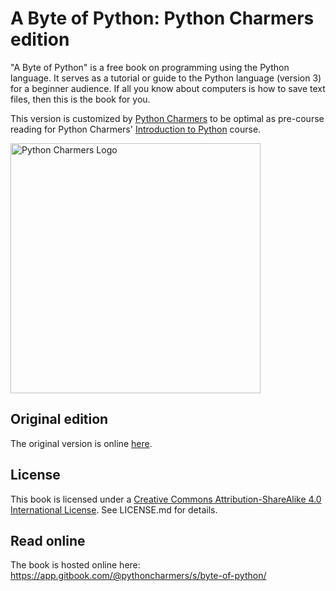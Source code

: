 # A Byte of Python: Python Charmers edition

"A Byte of Python" is a free book on programming using the Python
language. It serves as a tutorial or guide to the Python language
(version 3) for a beginner audience. If all you know about computers is
how to save text files, then this is the book for you.

This version is customized by [Python Charmers](https://pythoncharmers.com) to be optimal as pre-course reading for Python Charmers' [Introduction to Python](https://pythoncharmers.com/training/introduction-to-python/) course.

<img src="notebooks/img/python_charmers_logo.png" width="400" alt="Python Charmers Logo">

## Original edition

The original version is online [here](https://python.swaroopch.com).

## License

This book is licensed under a [Creative Commons Attribution-ShareAlike 4.0 International License](http://creativecommons.org/licenses/by-sa/4.0/). See LICENSE.md for details.

## Read online

The book is hosted online here: https://app.gitbook.com/@pythoncharmers/s/byte-of-python/

